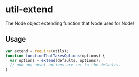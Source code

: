 # util-extend

The Node object extending function that Node uses for Node!

## Usage

```js
var extend = require(utils);
function functionThatTakesOptions(options) {
  var options = extend(defaults, options);
  // now any unset options are set to the defaults.
}
```
